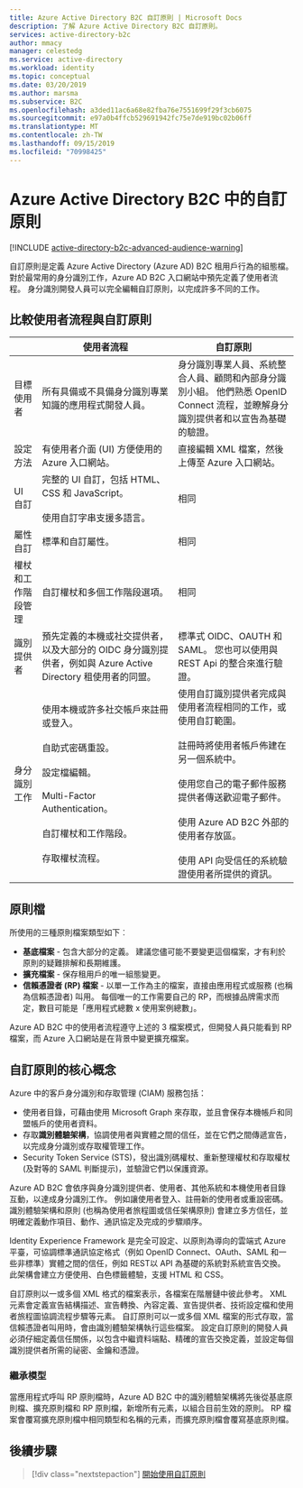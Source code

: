 ```yaml
---
title: Azure Active Directory B2C 自訂原則 | Microsoft Docs
description: 了解 Azure Active Directory B2C 自訂原則。
services: active-directory-b2c
author: mmacy
manager: celestedg
ms.service: active-directory
ms.workload: identity
ms.topic: conceptual
ms.date: 03/20/2019
ms.author: marsma
ms.subservice: B2C
ms.openlocfilehash: a3ded11ac6a68e82fba76e7551699f29f3cb6075
ms.sourcegitcommit: e97a0b4ffcb529691942fc75e7de919bc02b06ff
ms.translationtype: MT
ms.contentlocale: zh-TW
ms.lasthandoff: 09/15/2019
ms.locfileid: "70998425"
---
```

# <a name="custom-policies-in-azure-active-directory-b2c"></a>Azure Active Directory B2C 中的自訂原則

[!INCLUDE [active-directory-b2c-advanced-audience-warning](../../includes/active-directory-b2c-advanced-audience-warning.md)]

自訂原則是定義 Azure Active Directory (Azure AD) B2C 租用戶行為的組態檔。 對於最常用的身分識別工作，Azure AD B2C 入口網站中預先定義了使用者流程。 身分識別開發人員可以完全編輯自訂原則，以完成許多不同的工作。

## <a name="comparing-user-flows-and-custom-policies"></a>比較使用者流程與自訂原則

| | 使用者流程 | 自訂原則 |
|-|-------------------|-----------------|
| 目標使用者 | 所有具備或不具備身分識別專業知識的應用程式開發人員。 | 身分識別專業人員、系統整合人員、顧問和內部身分識別小組。 他們熟悉 OpenID Connect 流程，並瞭解身分識別提供者和以宣告為基礎的驗證。 |
| 設定方法 | 有使用者介面 (UI) 方便使用的 Azure 入口網站。 | 直接編輯 XML 檔案，然後上傳至 Azure 入口網站。 |
| UI 自訂 | 完整的 UI 自訂，包括 HTML、CSS 和 JavaScript。<br><br>使用自訂字串支援多語言。 | 相同 |
| 屬性自訂 | 標準和自訂屬性。 | 相同 |
| 權杖和工作階段管理 | 自訂權杖和多個工作階段選項。 | 相同 |
| 識別提供者 | 預先定義的本機或社交提供者，以及大部分的 OIDC 身分識別提供者，例如與 Azure Active Directory 租使用者的同盟。 | 標準式 OIDC、OAUTH 和 SAML。  您也可以使用與 REST Api 的整合來進行驗證。 |
| 身分識別工作 | 使用本機或許多社交帳戶來註冊或登入。<br><br>自助式密碼重設。<br><br>設定檔編輯。<br><br>Multi-Factor Authentication。<br><br>自訂權杖和工作階段。<br><br>存取權杖流程。 | 使用自訂識別提供者完成與使用者流程相同的工作，或使用自訂範圍。<br><br>註冊時將使用者帳戶佈建在另一個系統中。<br><br>使用您自己的電子郵件服務提供者傳送歡迎電子郵件。<br><br>使用 Azure AD B2C 外部的使用者存放區。<br><br>使用 API 向受信任的系統驗證使用者所提供的資訊。 |

## <a name="policy-files"></a>原則檔

所使用的三種原則檔案類型如下︰

- **基底檔案** - 包含大部分的定義。 建議您儘可能不要變更這個檔案，才有利於原則的疑難排解和長期維護。
- **擴充檔案** - 保存租用戶的唯一組態變更。
- **信賴憑證者 (RP) 檔案** - 以單一工作為主的檔案，直接由應用程式或服務 (也稱為信賴憑證者) 叫用。 每個唯一的工作需要自己的 RP，而根據品牌需求而定，數目可能是「應用程式總數 x 使用案例總數」。

Azure AD B2C 中的使用者流程遵守上述的 3 檔案模式，但開發人員只能看到 RP 檔案，而 Azure 入口網站是在背景中變更擴充檔案。

## <a name="custom-policy-core-concepts"></a>自訂原則的核心概念

Azure 中的客戶身分識別和存取管理 (CIAM) 服務包括：

- 使用者目錄，可藉由使用 Microsoft Graph 來存取，並且會保存本機帳戶和同盟帳戶的使用者資料。
- 存取**識別體驗架構**，協調使用者與實體之間的信任，並在它們之間傳遞宣告，以完成身分識別或存取權管理工作。
- Security Token Service (STS)，發出識別碼權杖、重新整理權杖和存取權杖 (及對等的 SAML 判斷提示)，並驗證它們以保護資源。

Azure AD B2C 會依序與身分識別提供者、使用者、其他系統和本機使用者目錄互動，以達成身分識別工作。 例如讓使用者登入、註冊新的使用者或重設密碼。 識別體驗架構和原則 (也稱為使用者旅程圖或信任架構原則) 會建立多方信任，並明確定義動作項目、動作、通訊協定及完成的步驟順序。

Identity Experience Framework 是完全可設定、以原則為導向的雲端式 Azure 平臺，可協調標準通訊協定格式（例如 OpenID Connect、OAuth、SAML 和一些非標準）實體之間的信任，例如 REST以 API 為基礎的系統對系統宣告交換。 此架構會建立方便使用、白色標籤體驗，支援 HTML 和 CSS。

自訂原則以一或多個 XML 格式的檔案表示，各檔案在階層鏈中彼此參考。 XML 元素會定義宣告結構描述、宣告轉換、內容定義、宣告提供者、技術設定檔和使用者旅程圖協調流程步驟等元素。 自訂原則可以一或多個 XML 檔案的形式存取，當信賴憑證者叫用時，會由識別體驗架構執行這些檔案。 設定自訂原則的開發人員必須仔細定義信任關係，以包含中繼資料端點、精確的宣告交換定義，並設定每個識別提供者所需的祕密、金鑰和憑證。

### <a name="inheritance-model"></a>繼承模型

當應用程式呼叫 RP 原則檔時，Azure AD B2C 中的識別體驗架構將先後從基底原則檔、擴充原則檔和 RP 原則檔，新增所有元素，以組合目前生效的原則。  RP 檔案會覆寫擴充原則檔中相同類型和名稱的元素，而擴充原則檔會覆寫基底原則檔。

## <a name="next-steps"></a>後續步驟

> [!div class="nextstepaction"]
> [開始使用自訂原則](active-directory-b2c-get-started-custom.md)
